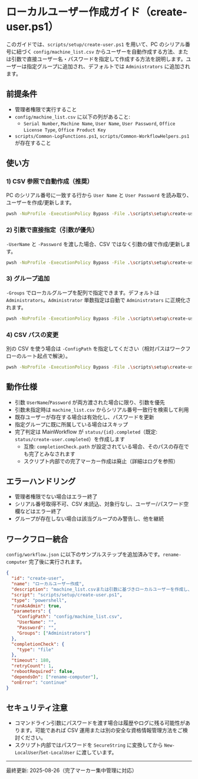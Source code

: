 # ローカルユーザー作成ガイド（create-user.ps1）

このガイドでは、`scripts/setup/create-user.ps1` を用いて、PC のシリアル番号に紐づく `config/machine_list.csv` からユーザーを自動作成する方法、または引数で直接ユーザー名・パスワードを指定して作成する方法を説明します。ユーザーは指定グループに追加され、デフォルトでは `Administrators` に追加されます。

## 前提条件
- 管理者権限で実行すること
- `config/machine_list.csv` に以下の列があること:
  - `Serial Number`, `Machine Name`, `User Name`, `User Password`, `Office License Type`, `Office Product Key`
- `scripts/Common-LogFunctions.ps1`, `scripts/Common-WorkflowHelpers.ps1` が存在すること

## 使い方

### 1) CSV 参照で自動作成（推奨）
PC のシリアル番号に一致する行から `User Name` と `User Password` を読み取り、ユーザーを作成/更新します。

```bash
pwsh -NoProfile -ExecutionPolicy Bypass -File .\scripts\setup\create-user.ps1
```

### 2) 引数で直接指定（引数が優先）
`-UserName` と `-Password` を渡した場合、CSV ではなく引数の値で作成/更新します。

```bash
pwsh -NoProfile -ExecutionPolicy Bypass -File .\scripts\setup\create-user.ps1 -UserName "user001" -Password "User1234"
```

### 3) グループ追加
`-Groups` でローカルグループを配列で指定できます。デフォルトは `Administrators`。`Administrator` 単数指定は自動で `Administrators` に正規化されます。

```bash
pwsh -NoProfile -ExecutionPolicy Bypass -File .\scripts\setup\create-user.ps1 -UserName "user001" -Password "User1234" -Groups "Administrators","Users"
```

### 4) CSV パスの変更
別の CSV を使う場合は `-ConfigPath` を指定してください（相対パスはワークフローのルート起点で解決）。

```bash
pwsh -NoProfile -ExecutionPolicy Bypass -File .\scripts\setup\create-user.ps1 -ConfigPath "config\\machine_list.csv"
```

## 動作仕様
- 引数 `UserName`/`Password` が両方渡された場合に限り、引数を優先
- 引数未指定時は `machine_list.csv` からシリアル番号一致行を検索して利用
- 既存ユーザーが存在する場合は有効化し、パスワードを更新
- 指定グループに既に所属している場合はスキップ
- 完了判定は MainWorkflow が `status/{id}.completed`（既定: `status/create-user.completed`）を作成します
  - 互換: `completionCheck.path` が設定されている場合、そのパスの存在でも完了とみなされます
  - スクリプト内部での完了マーカー作成は廃止（詳細はログを参照）

## エラーハンドリング
- 管理者権限でない場合はエラー終了
- シリアル番号取得不可、CSV 未読込、対象行なし、ユーザー/パスワード空欄などはエラー終了
- グループが存在しない場合は該当グループのみ警告し、他を継続

## ワークフロー統合
`config/workflow.json` に以下のサンプルステップを追加済みです。`rename-computer` 完了後に実行されます。

```json
{
  "id": "create-user",
  "name": "ローカルユーザー作成",
  "description": "machine_list.csvまたは引数に基づきローカルユーザーを作成し、グループに追加",
  "script": "scripts/setup/create-user.ps1",
  "type": "powershell",
  "runAsAdmin": true,
  "parameters": {
    "ConfigPath": "config/machine_list.csv",
    "UserName": "",
    "Password": "",
    "Groups": ["Administrators"]
  },
  "completionCheck": {
    "type": "file"
  },
  "timeout": 180,
  "retryCount": 1,
  "rebootRequired": false,
  "dependsOn": ["rename-computer"],
  "onError": "continue"
}
```

## セキュリティ注意
- コマンドライン引数にパスワードを渡す場合は履歴やログに残る可能性があります。可能であれば CSV 運用または別の安全な資格情報管理方法をご検討ください。
- スクリプト内部ではパスワードを `SecureString` に変換してから `New-LocalUser`/`Set-LocalUser` に渡しています。

---
最終更新: 2025-08-26（完了マーカー集中管理に対応）
